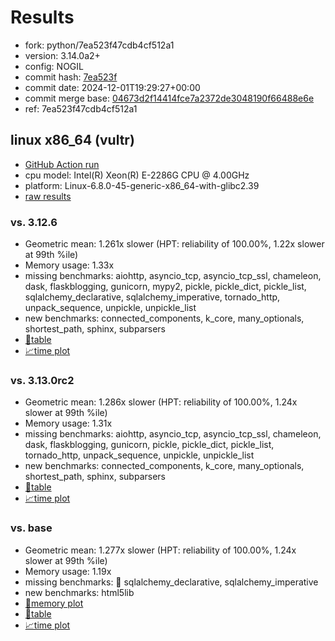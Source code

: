 # Results

- fork: python/7ea523f47cdb4cf512a1
- version: 3.14.0a2+
- config: NOGIL
- commit hash: [7ea523f](https://github.com/python/cpython/commit/7ea523f)
- commit date: 2024-12-01T19:29:27+00:00
- commit merge base: [04673d2f14414fce7a2372de3048190f66488e6e](https://github.com/python/cpython/commit/04673d2f14414fce7a2372de3048190f66488e6e)
- ref: 7ea523f47cdb4cf512a1

## linux x86_64 (vultr)

- [GitHub Action run](https://github.com/facebookexperimental/free-threading-benchmarking/actions/runs/12110442594)
- cpu model: Intel(R) Xeon(R) E-2286G CPU @ 4.00GHz
- platform: Linux-6.8.0-45-generic-x86_64-with-glibc2.39
- [raw results](bm-20241201-vultr-x86_64-python-7ea523f47cdb4cf512a1-3.14.0a2%2B-7ea523f.json)

### vs. 3.12.6

- Geometric mean: 1.261x slower (HPT: reliability of 100.00%, 1.22x slower at 99th %ile)
- Memory usage: 1.33x
- missing benchmarks: aiohttp, asyncio_tcp, asyncio_tcp_ssl, chameleon, dask, flaskblogging, gunicorn, mypy2, pickle, pickle_dict, pickle_list, sqlalchemy_declarative, sqlalchemy_imperative, tornado_http, unpack_sequence, unpickle, unpickle_list
- new benchmarks: connected_components, k_core, many_optionals, shortest_path, sphinx, subparsers
- [📄table](bm-20241201-vultr-x86_64-python-7ea523f47cdb4cf512a1-3.14.0a2%2B-7ea523f-vs-3.12.6.md)
- [📈time plot](bm-20241201-vultr-x86_64-python-7ea523f47cdb4cf512a1-3.14.0a2%2B-7ea523f-vs-3.12.6.svg)

### vs. 3.13.0rc2

- Geometric mean: 1.286x slower (HPT: reliability of 100.00%, 1.24x slower at 99th %ile)
- Memory usage: 1.31x
- missing benchmarks: aiohttp, asyncio_tcp, asyncio_tcp_ssl, chameleon, dask, flaskblogging, gunicorn, pickle, pickle_dict, pickle_list, tornado_http, unpack_sequence, unpickle, unpickle_list
- new benchmarks: connected_components, k_core, many_optionals, shortest_path, sphinx, subparsers
- [📄table](bm-20241201-vultr-x86_64-python-7ea523f47cdb4cf512a1-3.14.0a2%2B-7ea523f-vs-3.13.0rc2.md)
- [📈time plot](bm-20241201-vultr-x86_64-python-7ea523f47cdb4cf512a1-3.14.0a2%2B-7ea523f-vs-3.13.0rc2.svg)

### vs. base

- Geometric mean: 1.277x slower (HPT: reliability of 100.00%, 1.24x slower at 99th %ile)
- Memory usage: 1.19x
- missing benchmarks: 🔴 sqlalchemy_declarative, sqlalchemy_imperative
- new benchmarks: html5lib
- [🧠memory plot](bm-20241201-vultr-x86_64-python-7ea523f47cdb4cf512a1-3.14.0a2%2B-7ea523f-vs-base-mem.svg)
- [📄table](bm-20241201-vultr-x86_64-python-7ea523f47cdb4cf512a1-3.14.0a2%2B-7ea523f-vs-base.md)
- [📈time plot](bm-20241201-vultr-x86_64-python-7ea523f47cdb4cf512a1-3.14.0a2%2B-7ea523f-vs-base.svg)


